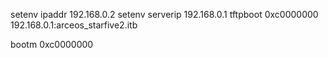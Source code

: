 setenv ipaddr 192.168.0.2
setenv serverip 192.168.0.1
tftpboot 0xc0000000 192.168.0.1:arceos_starfive2.itb

bootm 0xc0000000

